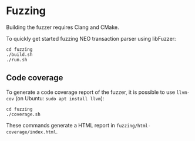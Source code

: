 # Fuzzing

Building the fuzzer requires Clang and CMake.

To quickly get started fuzzing NEO transaction parser using libFuzzer:

```shell
cd fuzzing
./build.sh
./run.sh
```

## Code coverage

To generate a code coverage report of the fuzzer, it is possible to use `llvm-cov` (on Ubuntu: `sudo apt install llvm`):

```shell
cd fuzzing
./coverage.sh
```

These commands generate a HTML report in `fuzzing/html-coverage/index.html`.
